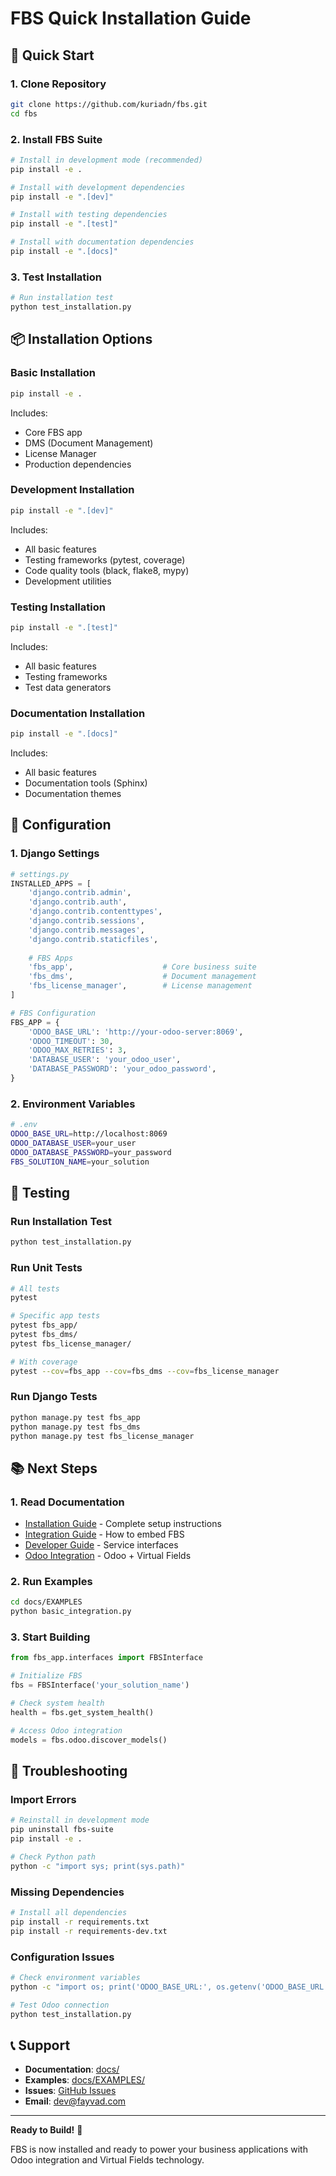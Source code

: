 # FBS Quick Installation Guide

## 🚀 Quick Start

### **1. Clone Repository**
```bash
git clone https://github.com/kuriadn/fbs.git
cd fbs
```

### **2. Install FBS Suite**
```bash
# Install in development mode (recommended)
pip install -e .

# Install with development dependencies
pip install -e ".[dev]"

# Install with testing dependencies
pip install -e ".[test]"

# Install with documentation dependencies
pip install -e ".[docs]"
```

### **3. Test Installation**
```bash
# Run installation test
python test_installation.py
```

## 📦 Installation Options

### **Basic Installation**
```bash
pip install -e .
```
Includes:
- Core FBS app
- DMS (Document Management)
- License Manager
- Production dependencies

### **Development Installation**
```bash
pip install -e ".[dev]"
```
Includes:
- All basic features
- Testing frameworks (pytest, coverage)
- Code quality tools (black, flake8, mypy)
- Development utilities

### **Testing Installation**
```bash
pip install -e ".[test]"
```
Includes:
- All basic features
- Testing frameworks
- Test data generators

### **Documentation Installation**
```bash
pip install -e ".[docs]"
```
Includes:
- All basic features
- Documentation tools (Sphinx)
- Documentation themes

## 🔧 Configuration

### **1. Django Settings**
```python
# settings.py
INSTALLED_APPS = [
    'django.contrib.admin',
    'django.contrib.auth',
    'django.contrib.contenttypes',
    'django.contrib.sessions',
    'django.contrib.messages',
    'django.contrib.staticfiles',
    
    # FBS Apps
    'fbs_app',                    # Core business suite
    'fbs_dms',                    # Document management
    'fbs_license_manager',        # License management
]

# FBS Configuration
FBS_APP = {
    'ODOO_BASE_URL': 'http://your-odoo-server:8069',
    'ODOO_TIMEOUT': 30,
    'ODOO_MAX_RETRIES': 3,
    'DATABASE_USER': 'your_odoo_user',
    'DATABASE_PASSWORD': 'your_odoo_password',
}
```

### **2. Environment Variables**
```bash
# .env
ODOO_BASE_URL=http://localhost:8069
ODOO_DATABASE_USER=your_user
ODOO_DATABASE_PASSWORD=your_password
FBS_SOLUTION_NAME=your_solution
```

## 🧪 Testing

### **Run Installation Test**
```bash
python test_installation.py
```

### **Run Unit Tests**
```bash
# All tests
pytest

# Specific app tests
pytest fbs_app/
pytest fbs_dms/
pytest fbs_license_manager/

# With coverage
pytest --cov=fbs_app --cov=fbs_dms --cov=fbs_license_manager
```

### **Run Django Tests**
```bash
python manage.py test fbs_app
python manage.py test fbs_dms
python manage.py test fbs_license_manager
```

## 📚 Next Steps

### **1. Read Documentation**
- [Installation Guide](docs/INSTALLATION.md) - Complete setup instructions
- [Integration Guide](docs/INTEGRATION.md) - How to embed FBS
- [Developer Guide](docs/DEVELOPER_GUIDE.md) - Service interfaces
- [Odoo Integration](docs/ODOO_INTEGRATION.md) - Odoo + Virtual Fields

### **2. Run Examples**
```bash
cd docs/EXAMPLES
python basic_integration.py
```

### **3. Start Building**
```python
from fbs_app.interfaces import FBSInterface

# Initialize FBS
fbs = FBSInterface('your_solution_name')

# Check system health
health = fbs.get_system_health()

# Access Odoo integration
models = fbs.odoo.discover_models()
```

## 🐛 Troubleshooting

### **Import Errors**
```bash
# Reinstall in development mode
pip uninstall fbs-suite
pip install -e .

# Check Python path
python -c "import sys; print(sys.path)"
```

### **Missing Dependencies**
```bash
# Install all dependencies
pip install -r requirements.txt
pip install -r requirements-dev.txt
```

### **Configuration Issues**
```bash
# Check environment variables
python -c "import os; print('ODOO_BASE_URL:', os.getenv('ODOO_BASE_URL'))"

# Test Odoo connection
python test_installation.py
```

## 📞 Support

- **Documentation**: [docs/](docs/)
- **Examples**: [docs/EXAMPLES/](docs/EXAMPLES/)
- **Issues**: [GitHub Issues](https://github.com/kuriadn/fbs/issues)
- **Email**: dev@fayvad.com

---

**Ready to Build!** 🚀

FBS is now installed and ready to power your business applications with Odoo integration and Virtual Fields technology.
